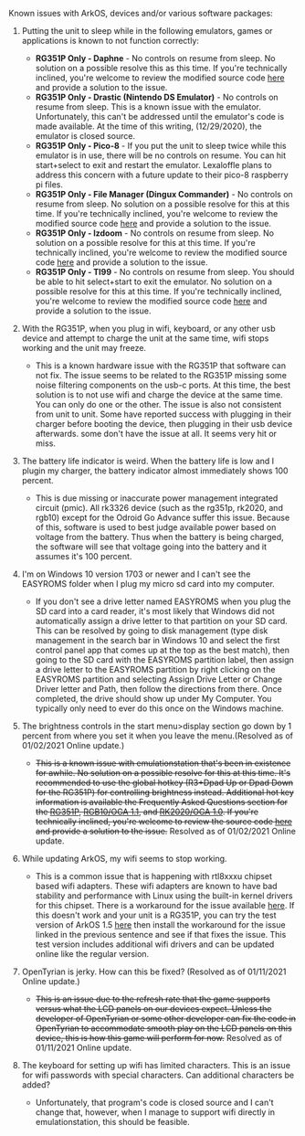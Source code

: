 Known issues with ArkOS, devices and/or various software packages:

1. Putting the unit to sleep while in the following emulators, games or applications is known to not function correctly:
    - **RG351P Only - Daphne** - No controls on resume from sleep.  No solution on a possible resolve this as this time.  If you're technically inclined, you're welcome to review the modified source code [here](https://github.com/christianhaitian/hypseus) and provide a solution to the issue.
    - **RG351P Only - Drastic (Nintendo DS Emulator)** - No controls on resume from sleep.  This is a known issue with the emulator.  Unfortunately, this can't be addressed until the emulator's code is made available.  At the time of this writing, (12/29/2020), the emulator is closed source.
    - **RG351P Only - Pico-8** -  If you put the unit to sleep twice while this emulator is in use, there will be no controls on resume.  You can hit start+select to exit and restart the emulator.  Lexaloffle plans to address this concern with a future update to their pico-8 raspberry pi files.
    - **RG351P Only - File Manager (Dingux Commander)** - No controls on resume from sleep.  No solution on a possible resolve for this at this time.  If you're technically inclined, you're welcome to review the modified source code [here](https://github.com/christianhaitian/rs97-commander-sdl2) and provide a solution to the issue.
    - **RG351P Only - lzdoom** - No controls on resume from sleep.  No solution on a possible resolve for this at this time.  If you're technically inclined, you're welcome to review the modified source code [here](https://github.com/christianhaitian/lzdoom) and provide a solution to the issue.
    - **RG351P Only - TI99** - No controls on resume from sleep.  You should be able to hit select+start to exit the emulator.  No solution on a possible resolve for this at this time.  If you're technically inclined, you're welcome to review the modified source code [here](https://github.com/christianhaitian/ti99sim) and provide a solution to the issue.

2. With the RG351P, when you plug in wifi, keyboard, or any other usb device and attempt to charge the unit at the same time, wifi stops working and the unit may freeze.
    - This is a known hardware issue with the RG351P that software can not fix.  The issue seems to be related to the RG351P missing some noise filtering components on the usb-c ports.  At this time, the best solution is to not use wifi and charge the device at the same time.  You can only do one or the other.  The issue is also not consistent from unit to unit.  Some have reported success with plugging in their charger before booting the device, then plugging in their usb device afterwards.  some don't have the issue at all.  It seems very hit or miss.

3. The battery life indicator is weird.  When the battery life is low and I plugin my charger, the battery indicator almost immediately shows 100 percent.  
   - This is due missing or inaccurate power management integrated circuit (pmic).  All rk3326 device (such as the rg351p, rk2020, and rgb10) except for the Odroid Go Advance suffer this issue.  Because of this, software is used to best judge available power based on voltage from the battery.  Thus when the battery is being charged, the software will see that voltage going into the battery and it assumes it's 100 percent.

4. I'm on Windows 10 version 1703 or newer and I can't see the EASYROMS folder when I plug my micro sd card into my computer.
   - If you don't see a drive letter named EASYROMS when you plug the SD card into a card reader, it's most likely that Windows did not automatically assign a drive letter to that partition on your SD card. This can be resolved by going to disk management (type disk management in the search bar in Windows 10 and select the first control panel app that comes up at the top as the best match), then going to the SD card with the EASYROMS partition label, then assign a drive letter to the EASYROMS partition by right clicking on the EASYROMS partition and selecting Assign Drive Letter or Change Driver letter and Path, then follow the directions from there. Once completed, the drive should show up under My Computer. You typically only need to ever do this once on the Windows machine.

5. The brightness controls in the start menu>display section go down by 1 percent from where you set it when you leave the menu.(Resolved as of 01/02/2021 Online update.)
   - ~~This is a known issue with emulationstation that's been in existence for awhile.  No solution on a possible resolve for this at this time.  It's recommended to use the global hotkey (R3+Dpad Up or Dpad Down for the RG351P) for controlling brightness instead.  Additional hot key information is available the Frequently Asked Questions section for the [RG351P](https://github.com/christianhaitian/arkos/wiki/Frequently-Asked-Questions---RG351P#q-what-are-the-global-event-keys-and-emulator-event-keys-in-ArkOS), [RGB10/OGA 1.1](https://github.com/christianhaitian/arkos/wiki/Frequently-Asked-Questions---RGB10#q-what-are-the-global-event-keys-and-emulator-event-keys-in-ArkOS), and [RK2020/OGA 1.0](https://github.com/christianhaitian/arkos/wiki/Frequently-Asked-Questions---RK2020#q-what-are-the-global-event-keys-and-emulator-event-keys-in-ArkOS).  If you're technically inclined, you're welcome to review the source code [here](https://github.com/christianhaitian/EmulationStation-fcamod) and provide a solution to the issue.~~ Resolved as of 01/02/2021 Online update.

6. While updating ArkOS, my wifi seems to stop working.
   - This is a common issue that is happening with rtl8xxxu chipset based wifi adapters.  These wifi adapters are known to have bad stability and performance with Linux using the built-in kernel drivers for this chipset.  There is a workaround for the issue available [here](https://github.com/christianhaitian/arkos/issues/124#issuecomment-751475195).  If this doesn't work and your unit is a RG351P, you can try the test version of ArkOS 1.5 [here](https://mega.nz/file/PcoBlAST#cN9oVCplJRu0nzqwtowP1-aJkJpEBnYRhKFBhni28M4) then install the workaround for the issue linked in the previous sentence and see if that fixes the issue.  This test version includes additional wifi drivers and can be updated online like the regular version.

7. OpenTyrian is jerky.  How can this be fixed? (Resolved as of 01/11/2021 Online update.)
   - ~~This is an issue due to the refresh rate that the game supports versus what the LCD panels on our devices expect.  Unless the developer of OpenTyrian or some other developer can fix the code in OpenTyrian to accommodate smooth play on the LCD panels on this device, this is how this game will perform for now.~~ Resolved as of 01/11/2021 Online update.

8. The keyboard for setting up wifi has limited characters.  This is an issue for wifi passwords with special characters.  Can additional characters be added?
   - Unfortunately, that program's code is closed source and I can't change that, however, when I manage to support wifi directly in emulationstation, this should be feasible.